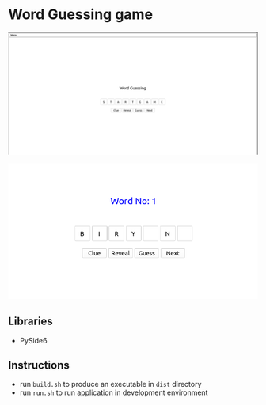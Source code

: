 # Word Guessing game

![home](images/home.png)

![running](images/running.png)

## Libraries

- PySide6


## Instructions

- run `build.sh` to produce an executable in `dist` directory
- run `run.sh` to run application in development environment

